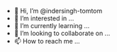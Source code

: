 - 👋 Hi, I’m @indersingh-tomtom
- 👀 I’m interested in ...
- 🌱 I’m currently learning ...
- 💞️ I’m looking to collaborate on ...
- 📫 How to reach me ...

<!---
indersingh-tomtom/indersingh-tomtom is a ✨ special ✨ repository because its `README.md` (this file) appears on your GitHub profile.
You can click the Preview link to take a look at your changes.
--->
